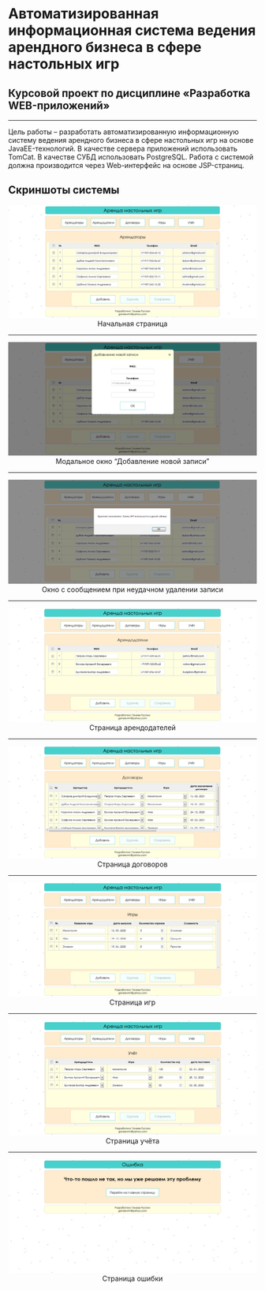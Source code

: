 # Автоматизированная информационная система ведения арендного бизнеса в сфере настольных игр

## Курсовой проект по дисциплине «Разработка WEB-приложений»

---
Цель работы – разработать автоматизированную информационную систему ведения арендного бизнеса в сфере настольных игр на основе JavaEE-технологий. 
В качестве сервера приложений использовать TomCat. В качестве СУБД использовать PostgreSQL. 
Работа с системой должна производится через Web-интерфейс на основе JSP-страниц.

## Скриншоты системы

<p align="center">
  <img src="https://github.com/GaneevRM/Web-JavaEE-PostgreSQL-TomCat/blob/main/img/1.StartPage.png" alt="Начальная страница" /><br>
  Начальная страница
</p>
<hr>
<p align="center">
  <img src="https://github.com/GaneevRM/Web-JavaEE-PostgreSQL-TomCat/blob/main/img/2.ModalWindow.png" alt="Модальное окно “Добавление новой записи”" /><br>
  Модальное окно “Добавление новой записи”
</p>
<hr>
<p align="center">
  <img src="https://github.com/GaneevRM/Web-JavaEE-PostgreSQL-TomCat/blob/main/img/3.MessageWindow.png" alt="Окно с сообщением при неудачном удалении записи" /><br>
  Окно с сообщением при неудачном удалении записи
</p>
<hr>
<p align="center">
  <img src="https://github.com/GaneevRM/Web-JavaEE-PostgreSQL-TomCat/blob/main/img/4.LandlordsPage.png" alt="Страница арендодателей" /><br>
  Страница арендодателей
</p>
<hr>
<p align="center">
  <img src="https://github.com/GaneevRM/Web-JavaEE-PostgreSQL-TomCat/blob/main/img/5.ContractsPage.png" alt="Страница договоров" /><br>
  Страница договоров
</p>
<hr>
<p align="center">
  <img src="https://github.com/GaneevRM/Web-JavaEE-PostgreSQL-TomCat/blob/main/img/6.GamesPage.png" alt="Страница игр" /><br>
  Страница игр
</p>
<hr>
<p align="center">
  <img src="https://github.com/GaneevRM/Web-JavaEE-PostgreSQL-TomCat/blob/main/img/7.AccountingPage.png" alt="Страница учёта" /><br>
  Страница учёта
</p>
<hr>
<p align="center">
  <img src="https://github.com/GaneevRM/Web-JavaEE-PostgreSQL-TomCat/blob/main/img/8.ErrorPage.png" alt="Страница ошибки" /><br>
  Страница ошибки
</p>